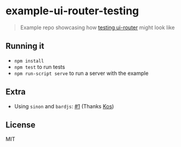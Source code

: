 # example-ui-router-testing

> Example repo showcasing how [testing ui-router](http://nikas.praninskas.com/test-ui-router) might look like

## Running it

* `npm install`
* `npm test` to run tests
* `npm run-script serve` to run a server with the example

## Extra

* Using `sinon` and `bardjs`: [#1](https://github.com/nikaspran/example-ui-router-testing/pull/1) (Thanks [Kos](https://github.com/koshuang))

## License

MIT
